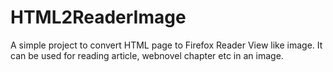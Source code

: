 # HTML2ReaderImage
A simple project to convert HTML page to Firefox Reader View like image. It can be used for reading article, webnovel chapter etc in an image.
